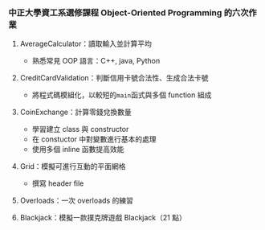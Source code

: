 ### 中正大學資工系選修課程 Object-Oriented Programming 的六次作業
1. AverageCalculator：讀取輸入並計算平均
   * 熟悉常見 OOP 語言：C++, java, Python

2. CreditCardValidation：判斷信用卡號合法性、生成合法卡號
   * 將程式碼模組化，以較短的`main`函式與多個 function 組成

3. CoinExchange：計算零錢兌換數量
   * 學習建立 class 與 constructor
   * 在 constuctor 中對變數進行基本的處理
   * 使用多個 inline 函數提高效能

4. Grid：模擬可進行互動的平面網格
   * 撰寫 header file 
5. Overloads：一次 overloads 的練習
6. Blackjack：模擬一款撲克牌遊戲 Blackjack（21 點）
